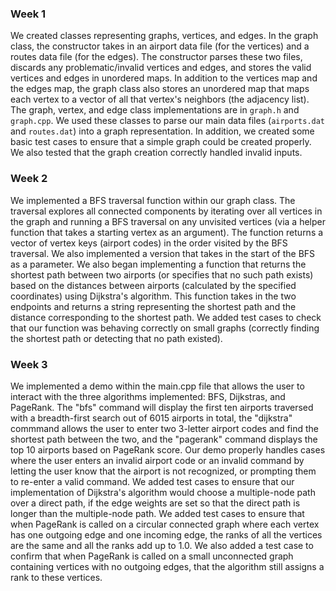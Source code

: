 ### Week 1

We created classes representing graphs, vertices, and edges. In the graph class, the constructor takes in an airport data file (for the vertices) and a routes data file (for the edges). The constructor parses these two files, discards any problematic/invalid vertices and edges, and stores the valid vertices and edges in unordered maps. In addition to the vertices map and the edges map, the graph class also stores an unordered map that maps each vertex to a vector of all that vertex's neighbors (the adjacency list). The graph, vertex, and edge class implementations are in `graph.h` and `graph.cpp`. We used these classes to parse our main data files (`airports.dat` and `routes.dat`) into a graph representation. In addition, we created some basic test cases to ensure that a simple graph could be created properly. We also tested that the graph creation correctly handled invalid inputs.

### Week 2

We implemented a BFS traversal function within our graph class. The traversal explores all connected components by iterating over all vertices in the graph and running a BFS traversal on any unvisited vertices (via a helper function that takes a starting vertex as an argument). The function returns a vector of vertex keys (airport codes) in the order visited by the BFS traversal. We also implemented a version that takes in the start of the BFS as a parameter. We also began implementing a function that returns the shortest path between two airports (or specifies that no such path exists) based on the distances between airports (calculated by the specified coordinates) using Dijkstra's algorithm. This function takes in the two endpoints and returns a string representing the shortest path and the distance corresponding to the shortest path. We added test cases to check that our function was behaving correctly on small graphs (correctly finding the shortest path or detecting that no path existed).

### Week 3

We implemented a demo within the main.cpp file that allows the user to interact with the three algorithms implemented: BFS, Dijkstras, and PageRank. The "bfs" command will display the first ten airports traversed with a breadth-first search out of 6015 airports in total, the "dijkstra" commmand allows the user to enter two 3-letter airport codes and find the shortest path between the two, and the "pagerank" command displays the top 10 airports based on PageRank score. Our demo properly handles cases where the user enters an invalid airport code or an invalid command by letting the user know that the airport is not recognized, or prompting them to re-enter a valid command. We added test cases to ensure that our implementation of Dijkstra's algorithm would choose a multiple-node path over a direct path, if the edge weights are set so that the direct path is longer than the multiple-node path. We added test cases to ensure that when PageRank is called on a circular connected graph where each vertex has one outgoing edge and one incoming edge, the ranks of all the vertices are the same and all the ranks add up to 1.0. We also added a test case to confirm that when PageRank is called on a small unconnected graph containing vertices with no outgoing edges, that the algorithm still assigns a rank to these vertices. 